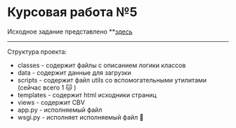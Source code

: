 # Курсовая работа №5

Исходное задание представлено **[здесь](https://skyengpublic.notion.site/5-152d970f17034173966855c30f499dbe**)

---
Структура проекта:
- classes - содержит файлы с описанием логики классов
- data - содержит данные для загрузки
- scripts - содержит файл utils со вспомогательными утилитами (сейчас всего 1 🐱 )
- templates - содержит html исходники страниц
- views - содержит CBV
- app.py - исполняемый файл
- wsgi.py - исполняет исполняемый файл 🐒
